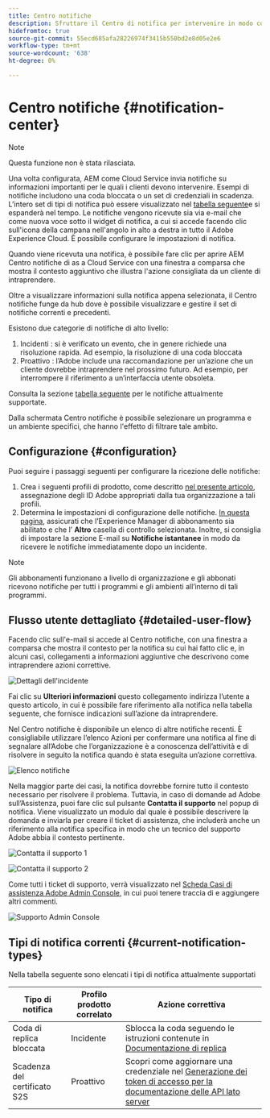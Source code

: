 ```yaml
---
title: Centro notifiche
description: Sfruttare il Centro di notifica per intervenire in modo comodo su incidenti e altre informazioni importanti
hidefromtoc: true
source-git-commit: 55ecd685afa28226974f3415b550bd2e8d05e2e6
workflow-type: tm+mt
source-wordcount: '638'
ht-degree: 0%

---
```



# Centro notifiche {#notification-center}

>[!NOTE]
>Questa funzione non è stata rilasciata.

Una volta configurata, AEM come Cloud Service invia notifiche su informazioni importanti per le quali i clienti devono intervenire. Esempi di notifiche includono una coda bloccata o un set di credenziali in scadenza. L’intero set di tipi di notifica può essere visualizzato nel [tabella seguente](#current-notification-types)e si espanderà nel tempo. Le notifiche vengono ricevute sia via e-mail che come nuova voce sotto il widget di notifica, a cui si accede facendo clic sull&#39;icona della campana nell&#39;angolo in alto a destra in tutto il Adobe Experience Cloud. È possibile configurare le impostazioni di notifica.

Quando viene ricevuta una notifica, è possibile fare clic per aprire AEM Centro notifiche di as a Cloud Service con una finestra a comparsa che mostra il contesto aggiuntivo che illustra l&#39;azione consigliata da un cliente di intraprendere.

Oltre a visualizzare informazioni sulla notifica appena selezionata, il Centro notifiche funge da hub dove è possibile visualizzare e gestire il set di notifiche correnti e precedenti. <!-- It can be accessed directly at the url TBD (Alexandru: I'm intentionally keeping it TBD for now so customers don't find it) -->

Esistono due categorie di notifiche di alto livello:

1. Incidenti : si è verificato un evento, che in genere richiede una risoluzione rapida. Ad esempio, la risoluzione di una coda bloccata
1. Proattivo : l’Adobe include una raccomandazione per un’azione che un cliente dovrebbe intraprendere nel prossimo futuro. Ad esempio, per interrompere il riferimento a un’interfaccia utente obsoleta.

Consulta la sezione [tabella seguente](#current-notification-types) per le notifiche attualmente supportate.

Dalla schermata Centro notifiche è possibile selezionare un programma e un ambiente specifici, che hanno l&#39;effetto di filtrare tale ambito.

## Configurazione {#configuration}

Puoi seguire i passaggi seguenti per configurare la ricezione delle notifiche:

1. Crea i seguenti profili di prodotto, come descritto [nel presente articolo](/help/journey-onboarding/notification-profiles.md), assegnazione degli ID Adobe appropriati dalla tua organizzazione a tali profili.
1. Determina le impostazioni di configurazione delle notifiche. [In questa pagina](https://experience.adobe.com/preferences/notification-section), assicurati che l’Experience Manager di abbonamento sia abilitato e che l’ **Altro** casella di controllo selezionata. Inoltre, si consiglia di impostare la sezione E-mail su **Notifiche istantanee** in modo da ricevere le notifiche immediatamente dopo un incidente.

>[!NOTE]
>Gli abbonamenti funzionano a livello di organizzazione e gli abbonati ricevono notifiche per tutti i programmi e gli ambienti all’interno di tali programmi.

## Flusso utente dettagliato {#detailed-user-flow}

Facendo clic sull&#39;e-mail si accede al Centro notifiche, con una finestra a comparsa che mostra il contesto per la notifica su cui hai fatto clic e, in alcuni casi, collegamenti a informazioni aggiuntive che descrivono come intraprendere azioni correttive.

![Dettagli dell&#39;incidente](/help/operations/assets/incident-details.png)

Fai clic su **Ulteriori informazioni** questo collegamento indirizza l’utente a questo articolo, in cui è possibile fare riferimento alla notifica nella tabella seguente, che fornisce indicazioni sull’azione da intraprendere.

Nel Centro notifiche è disponibile un elenco di altre notifiche recenti. È consigliabile utilizzare l’elenco Azioni per confermare una notifica al fine di segnalare all’Adobe che l’organizzazione è a conoscenza dell’attività e di risolvere in seguito la notifica quando è stata eseguita un’azione correttiva.

![Elenco notifiche](/help/operations/assets/notification-list.png)

Nella maggior parte dei casi, la notifica dovrebbe fornire tutto il contesto necessario per risolvere il problema. Tuttavia, in caso di domande ad Adobe sull’Assistenza, puoi fare clic sul pulsante **Contatta il supporto** nel popup di notifica. Viene visualizzato un modulo dal quale è possibile descrivere la domanda e inviarla per creare il ticket di assistenza, che includerà anche un riferimento alla notifica specifica in modo che un tecnico del supporto Adobe abbia il contesto pertinente.

![Contatta il supporto 1](/help/operations/assets/contact-support1.png)

![Contatta il supporto 2](/help/operations/assets/contact-support2.png)

Come tutti i ticket di supporto, verrà visualizzato nel [Scheda Casi di assistenza Adobe Admin Console](https://helpx.adobe.com/enterprise/using/support-for-enterprise.html), in cui puoi tenere traccia di e aggiungere altri commenti.

![Supporto Admin Console](/help/operations/assets/admin-console-support.png)

## Tipi di notifica correnti {#current-notification-types}

Nella tabella seguente sono elencati i tipi di notifica attualmente supportati

| Tipo di notifica | Profilo prodotto correlato | Azione correttiva |
|---|---|---|
| Coda di replica bloccata | Incidente | Sblocca la coda seguendo le istruzioni contenute in [Documentazione di replica](/help/operations/replication.md#troubleshooting) |
| Scadenza del certificato S2S | Proattivo | Scopri come aggiornare una credenziale nel [Generazione dei token di accesso per la documentazione delle API lato server](/help/implementing/developing/introduction/generating-access-tokens-for-server-side-apis.md#refresh-credentials) |
